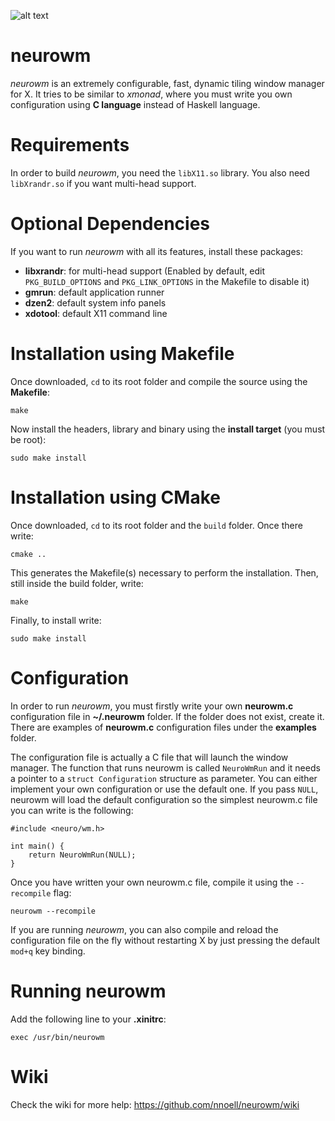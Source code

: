 ![alt text](https://raw.githubusercontent.com/nnoell/neurowm/master/artwork/screenshot.png "Screenshot")

neurowm
=======

*neurowm* is an extremely configurable, fast, dynamic tiling window manager for X. It tries to be similar to *xmonad*, where you must write you own configuration using **C language** instead of Haskell language.


Requirements
============

In order to build *neurowm*, you need the `libX11.so` library. You also need `libXrandr.so` if you want multi-head support.


Optional Dependencies
======================

If you want to run *neurowm* with all its features, install these packages:

 - **libxrandr**: for multi-head support (Enabled by default, edit `PKG_BUILD_OPTIONS` and `PKG_LINK_OPTIONS` in the Makefile to disable it)
 - **gmrun**: default application runner
 - **dzen2**: default system info panels
 - **xdotool**: default X11 command line


Installation using Makefile
============

Once downloaded, `cd` to its root folder and compile the source using the **Makefile**:

	make

Now install the headers, library and binary using the **install target** (you must be root):

	sudo make install


Installation using CMake
=============

Once downloaded, `cd` to its root folder and the `build` folder. Once there write:

    cmake ..
    
This generates the Makefile(s) necessary to perform the installation. Then, still inside the build folder, write:

    make
    
Finally, to install write:

    sudo make install


Configuration
=============

In order to run *neurowm*, you must firstly write your own **neurowm.c** configuration file in **~/.neurowm** folder. If the folder does not exist, create it. There are examples of **neurowm.c** configuration files under the **examples** folder.

The configuration file is actually a C file that will launch the window manager. The function that runs neurowm is called `NeuroWmRun` and it needs a pointer to a `struct Configuration` structure as parameter. You can either implement your own
configuration or use the default one. If you pass `NULL`, neurowm will load the default configuration so the simplest neurowm.c file you can write is the following:

	#include <neuro/wm.h>

	int main() {
		return NeuroWmRun(NULL);
	}

Once you have written your own neurowm.c file, compile it using the `--recompile` flag:

	neurowm --recompile

If you are running *neurowm*, you can also compile and reload the configuration file on the fly without restarting X by just pressing the default `mod+q` key binding.


Running neurowm
===============

Add the following line to your **.xinitrc**:

	exec /usr/bin/neurowm


Wiki
====

Check the wiki for more help: https://github.com/nnoell/neurowm/wiki
